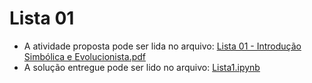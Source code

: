 # Lista 01

- A atividade proposta pode ser lida no arquivo: [ 	Lista 01 - Introdução Simbólica e Evolucionista.pdf](
https://github.com/VitorDiToro/EC016-IA/blob/master/Lista-01/Lista%2001%20-%20Introdu%C3%A7%C3%A3o%20Simb%C3%B3lica%20e%20Evolucionista.pdf)
- A solução entregue pode ser lido no arquivo: [Lista1.ipynb](https://github.com/VitorDiToro/EC016-IA/blob/master/Lista-01/Lista1.ipynb)
